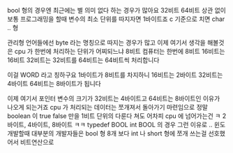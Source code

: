 
bool 형의 경우엔 
최근에는 별 의미 없다 하는 경우가 많아요 
32비트 64비트 상관 없이 
보통 프로그래밍을 할때 변수의 최소 단위를 따지자면
1바이트죠 
c 기준으로 치면 char .. 형 

관리형 언어들에선 byte 라는 명칭으로 
따지는 경우가 많고 
이제 여기서 생각을 해볼것은
cpu 가 한번에 처리하는 단위가 어찌되느냐 
8비트 컴퓨터는 한번에 8비트 
16비트는 16비트
32비트는 32비트를 
64비트는 64비트씩 처리합니다 

이걸 WORD 라고 
칭하구요 
1바이트가 8비트를 차지하니 
16비트는 2바이트 
32비트는 4바이트 
64비트는 8바이트가 됩니다 

이제 여기서 포인터 변수의 
크기가 32비트는 4바이트고
64비트는 8바이트인 이유가 나오게 되는거죠 
cpu 가 처리되는 데이터는 
쪼개져서 돌아가기 마련임으로 
정말 boolean 이 
true false 만을 
1비트 단위의 
다룬다 쳐도 
어차피 cpu 에 넘어가는건 ㅋ
2바이트, 4바이트, 8바이트 ㅋㅋ 
typedef BOOL int 
BOOL 의 경우 
그런 이유로 .. 윈도 개발할때 
대부분의 개발자들은
bool 형 8개 보다 
int 나 short 형에
쪼개 쓰는걸 선호했어서 
비트연산으로 


